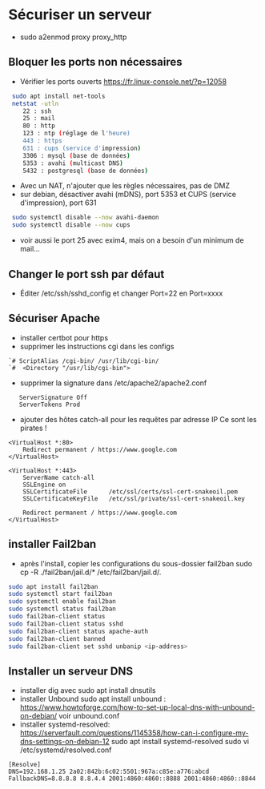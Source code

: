 # Sécuriser un serveur

- sudo a2enmod proxy proxy_http

## Bloquer les ports non nécessaires

- Vérifier les ports ouverts <https://fr.linux-console.net/?p=12058>

```bash
 sudo apt install net-tools
 netstat -utln
    22 : ssh
    25 : mail
    80 : http
    123 : ntp (réglage de l'heure)
    443 : https
    631 : cups (service d'impression)
    3306 : mysql (base de données)
    5353 : avahi (multicast DNS)
    5432 : postgresql (base de données)
```

- Avec un NAT, n'ajouter que les règles nécessaires, pas de DMZ
- sur debian, désactiver avahi (mDNS), port 5353 et CUPS (service d'impression), port 631

```bash
 sudo systemctl disable --now avahi-daemon
 sudo systemctl disable --now cups 
 ```

- voir aussi le port 25 avec exim4, mais on a besoin d'un minimum de mail...

## Changer le port ssh par défaut

- Éditer /etc/ssh/sshd_config et changer Port=22 en Port=xxxx

## Sécuriser Apache

- installer certbot pour https
- supprimer les instructions cgi dans les configs

```text
`# ScriptAlias /cgi-bin/ /usr/lib/cgi-bin/
`#  <Directory "/usr/lib/cgi-bin">
```

- supprimer la signature dans /etc/apache2/apache2.conf

```text
   ServerSignature Off
   ServerTokens Prod
```

- ajouter des hôtes catch-all pour les requêtes par adresse IP
Ce sont les pirates !

```text
<VirtualHost *:80>
    Redirect permanent / https://www.google.com 
</VirtualHost>

<VirtualHost *:443>
    ServerName catch-all
    SSLEngine on
    SSLCertificateFile      /etc/ssl/certs/ssl-cert-snakeoil.pem
    SSLCertificateKeyFile   /etc/ssl/private/ssl-cert-snakeoil.key

    Redirect permanent / https://www.google.com
</VirtualHost>
```

## installer Fail2ban

- après l'install, copier les configurations du sous-dossier fail2ban
sudo cp -R ./fail2ban/jail.d/* /etc/fail2ban/jail.d/.

```bash
sudo apt install fail2ban
sudo systemctl start fail2ban
sudo systemctl enable fail2ban
sudo systemctl status fail2ban
sudo fail2ban-client status
sudo fail2ban-client status sshd
sudo fail2ban-client status apache-auth
sudo fail2ban-client banned
sudo fail2ban-client set sshd unbanip <ip-address>
```

## Installer un serveur DNS

- installer dig avec sudo apt install dnsutils
- installer Unbound sudo apt install unbound :
<https://www.howtoforge.com/how-to-set-up-local-dns-with-unbound-on-debian/>
voir unbound.conf
- installer systemd-resolved:
<https://serverfault.com/questions/1145358/how-can-i-configure-my-dns-settings-on-debian-12>
sudo apt install systemd-resolved
sudo vi /etc/systemd/resolved.conf

```text
[Resolve]
DNS=192.168.1.25 2a02:842b:6c02:5501:967a:c85e:a776:abcd
FallbackDNS=8.8.8.8 8.8.4.4 2001:4860:4860::8888 2001:4860:4860::8844
```
